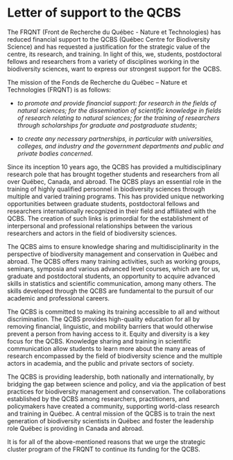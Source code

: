 # Letter of support to the QCBS

The FRQNT (Front de Recherche du Québec - Nature et Technologies) has reduced financial support to the QCBS (Québec Centre for Biodiversity Science) and has requested a justification for the strategic value of the centre, its research, and training. In light of this, we, students, postdoctoral fellows and researchers from a variety of disciplines working in the biodiversity sciences, want to express our strongest support for the QCBS.

The mission of the Fonds de Recherche du Québec – Nature et Technologies (FRQNT) is as follows: 

- *to promote and provide financial support: for research in the fields of natural sciences; for the dissemination of scientific knowledge in fields of research relating to natural sciences; for the training of researchers through scholarships for graduate and postgraduate students*;

- *to create any necessary partnerships, in particular with universities, colleges, and industry and the government departments and public and private bodies concerned*.

Since its inception 10 years ago, the QCBS has provided a multidisciplinary research pole that has brought together students and researchers from all over Québec, Canada, and abroad. The QCBS plays an essential role in the training of highly qualified personnel in biodiversity sciences through multiple and varied training programs. This has provided unique networking opportunities between graduate students, postdoctoral fellows and researchers internationally recognized in their field and affiliated with the QCBS. The creation of such links is primordial for the establishment of interpersonal and professional relationships between the various researchers and actors in the field of biodiversity sciences.

The QCBS aims to ensure knowledge sharing and multidisciplinarity in the perspective of biodiversity management and conservation in Québec and abroad. The QCBS offers many training activities, such as working groups, seminars, symposia and various advanced level courses, which are for us, graduate and postdoctoral students, an opportunity to acquire advanced skills in statistics and scientific communication, among many others. The skills developed through the QCBS are fundamental to the pursuit of our academic and professional careers.

The QCBS is committed to making its training accessible to all and without discrimination. The QCBS provides high-quality education for all by removing financial, linguistic, and mobility barriers that would otherwise prevent a person from having access to it. Equity and diversity is a key focus for the QCBS. Knowledge sharing and training in scientific communication allow students to learn more about the many areas of research encompassed by the field of biodiversity science and the multiple actors in academia, and the public and private sectors of society.

The QCBS is providing leadership, both nationally and internationally, by bridging the gap between science and policy, and via the application of best practices for biodiversity management and conservation. The collaborations established by the QCBS among researchers, practitioners, and policymakers have created a community, supporting world-class research and training in Québec. A central mission of the QCBS is to train the next generation of biodiversity scientists in Québec and foster the leadership role Québec is providing in Canada and abroad.

It is for all of the above-mentioned reasons that we urge the strategic cluster program of the FRQNT to continue its funding for the QCBS.
